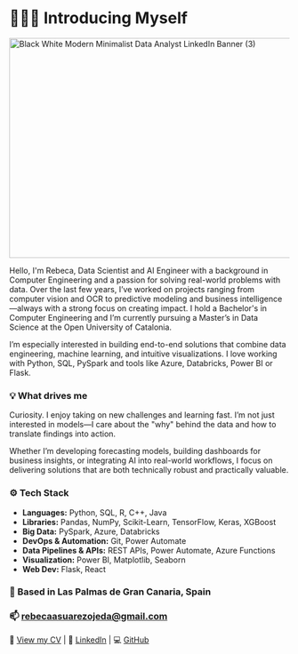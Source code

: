 # 🙋🏻‍♀️ Introducing Myself
<img width="1584" height="396" alt="Black   White Modern Minimalist Data Analyst LinkedIn Banner (3)" src="https://github.com/user-attachments/assets/3ac7d2f4-399a-4cd5-bebf-e0b5a629772a" />

Hello, I'm Rebeca, Data Scientist and AI Engineer with a background in Computer Engineering and a passion for solving real-world problems with data. Over the last few years, I’ve worked on projects ranging from computer vision and OCR to predictive modeling and business intelligence—always with a strong focus on creating impact. I hold a Bachelor's in Computer Engineering and I’m currently pursuing a Master’s in Data Science at the Open University of Catalonia. 

I’m especially interested in building end-to-end solutions that combine data engineering, machine learning, and intuitive visualizations. I love working with Python, SQL, PySpark and tools like Azure, Databricks, Power BI or Flask.

### 💡 What drives me

Curiosity. I enjoy taking on new challenges and learning fast. I’m not just interested in models—I care about the "why" behind the data and how to translate findings into action.

Whether I’m developing forecasting models, building dashboards for business insights, or integrating AI into real-world workflows, I focus on delivering solutions that are both technically robust and practically valuable.

### ⚙️ Tech Stack
- **Languages:** Python, SQL, R, C++, Java  
- **Libraries:** Pandas, NumPy, Scikit-Learn, TensorFlow, Keras, XGBoost  
- **Big Data:** PySpark, Azure, Databricks
- **DevOps & Automation:** Git, Power Automate
- **Data Pipelines & APIs:** REST APIs, Power Automate, Azure Functions
- **Visualization:** Power BI, Matplotlib, Seaborn  
- **Web Dev:** Flask, React

### 📍 Based in Las Palmas de Gran Canaria, Spain  
### 📫 [rebecaasuarezojeda@gmail.com](mailto:rebecaasuarezojeda@gmail.com)
📄 [View my CV](./CV-Rebeca.pdf) | 🔗 [LinkedIn](https://www.linkedin.com/in/rebeca-suarez-22a358245/) | 💻 [GitHub](https://github.com/RebecaSuarez22)


